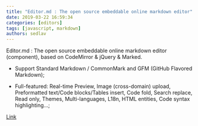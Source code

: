 ```yaml
---
title: "Editor.md : The open source embeddable online markdown editor"
date: 2019-03-22 16:59:34
categories: [editors]
tags: [javascript, markdown]
authors: sedlav
---
```

 
Editor.md : The open source embeddable online markdown editor (component), based on CodeMirror & jQuery & Marked.

- Support Standard Markdown / CommonMark and GFM (GitHub Flavored Markdown);

- Full-featured: Real-time Preview, Image (cross-domain) upload, Preformatted text/Code blocks/Tables insert, Code fold, Search replace, Read only, Themes, Multi-languages, L18n, HTML entities, Code syntax highlighting...;

[Link](https://github.com/pandao/editor.md/blob/master/README.md)
